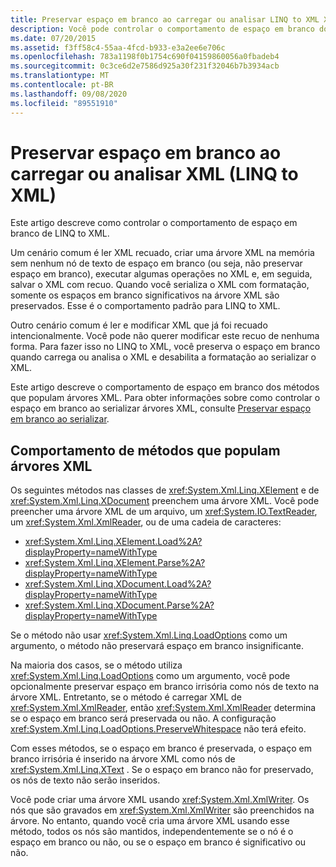 ```yaml
---
title: Preservar espaço em branco ao carregar ou analisar LINQ to XML XML
description: Você pode controlar o comportamento de espaço em branco dos métodos LINQ to XML que populam árvores XML. Por exemplo, você pode remover o recuo para processamento na memória ou deixá-lo como está.
ms.date: 07/20/2015
ms.assetid: f3ff58c4-55aa-4fcd-b933-e3a2ee6e706c
ms.openlocfilehash: 783a1198f0b1754c690f04159860056a0fbadeb4
ms.sourcegitcommit: 0c3ce6d2e7586d925a30f231f32046b7b3934acb
ms.translationtype: MT
ms.contentlocale: pt-BR
ms.lasthandoff: 09/08/2020
ms.locfileid: "89551910"
---
```

# <a name="preserve-white-space-while-loading-or-parsing-xml-linq-to-xml"></a>Preservar espaço em branco ao carregar ou analisar XML (LINQ to XML)

Este artigo descreve como controlar o comportamento de espaço em branco de LINQ to XML.

Um cenário comum é ler XML recuado, criar uma árvore XML na memória sem nenhum nó de texto de espaço em branco (ou seja, não preservar espaço em branco), executar algumas operações no XML e, em seguida, salvar o XML com recuo. Quando você serializa o XML com formatação, somente os espaços em branco significativos na árvore XML são preservados. Esse é o comportamento padrão para LINQ to XML.

Outro cenário comum é ler e modificar XML que já foi recuado intencionalmente. Você pode não querer modificar este recuo de nenhuma forma. Para fazer isso no LINQ to XML, você preserva o espaço em branco quando carrega ou analisa o XML e desabilita a formatação ao serializar o XML.

Este artigo descreve o comportamento de espaço em branco dos métodos que populam árvores XML. Para obter informações sobre como controlar o espaço em branco ao serializar árvores XML, consulte [Preservar espaço em branco ao serializar](preserve-white-space-serializing.md).

## <a name="behavior-of-methods-that-populate-xml-trees"></a>Comportamento de métodos que populam árvores XML

Os seguintes métodos nas classes de <xref:System.Xml.Linq.XElement> e de <xref:System.Xml.Linq.XDocument> preenchem uma árvore XML. Você pode preencher uma árvore XML de um arquivo, um <xref:System.IO.TextReader>, um <xref:System.Xml.XmlReader>, ou de uma cadeia de caracteres:

- <xref:System.Xml.Linq.XElement.Load%2A?displayProperty=nameWithType>
- <xref:System.Xml.Linq.XElement.Parse%2A?displayProperty=nameWithType>
- <xref:System.Xml.Linq.XDocument.Load%2A?displayProperty=nameWithType>
- <xref:System.Xml.Linq.XDocument.Parse%2A?displayProperty=nameWithType>

Se o método não usar <xref:System.Xml.Linq.LoadOptions> como um argumento, o método não preservará espaço em branco insignificante.

Na maioria dos casos, se o método utiliza <xref:System.Xml.Linq.LoadOptions> como um argumento, você pode opcionalmente preservar espaço em branco irrisória como nós de texto na árvore XML. Entretanto, se o método é carregar XML de <xref:System.Xml.XmlReader>, então <xref:System.Xml.XmlReader> determina se o espaço em branco será preservada ou não. A configuração <xref:System.Xml.Linq.LoadOptions.PreserveWhitespace> não terá efeito.

Com esses métodos, se o espaço em branco é preservada, o espaço em branco irrisória é inserido na árvore XML como nós de <xref:System.Xml.Linq.XText> . Se o espaço em branco não for preservado, os nós de texto não serão inseridos.

Você pode criar uma árvore XML usando <xref:System.Xml.XmlWriter>. Os nós que são gravados em <xref:System.Xml.XmlWriter> são preenchidos na árvore. No entanto, quando você cria uma árvore XML usando esse método, todos os nós são mantidos, independentemente se o nó é o espaço em branco ou não, ou se o espaço em branco é significativo ou não.
